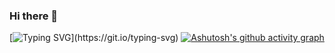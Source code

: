 ### Hi there 👋

<!--
**Kittu533/Kittu533** is a ✨ _special_ ✨ repository because its `README.md` (this file) appears on your GitHub profile.

Here are some ideas to get you started:

- 🔭 I’m currently working on ...
- 🌱 I’m currently learning ...
- 👯 I’m looking to collaborate on ...
- 🤔 I’m looking for help with ...
- 💬 Ask me about ...
- 📫 How to reach me: ...
- 😄 Pronouns: ...
- ⚡ Fun fact: ...
-->

[![Typing SVG](https://readme-typing-svg.demolab.com?font=Jetbrain&pause=1000&random=false&width=435&lines=Hi+Everyone+%F0%9F%91%8B%2C+I+am+Ryobi;Let's+be+good+friends.)](https://git.io/typing-svg)
[![Ashutosh's github activity graph](https://github-readme-activity-graph.vercel.app/graph?username=Ryobi&theme=dracula)](https://github.com/ashutosh00710/github-readme-activity-graph)